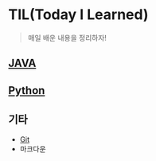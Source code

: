 # TIL(Today I Learned)

> 매일 배운 내용을 정리하자!

## [JAVA](./java)

## [Python](./Python)

## 기타

* [Git](./git)
* 마크다운

